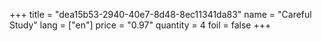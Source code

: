 +++
title = "dea15b53-2940-40e7-8d48-8ec11341da83"
name = "Careful Study"
lang = ["en"]
price = "0.97"
quantity = 4
foil = false
+++
